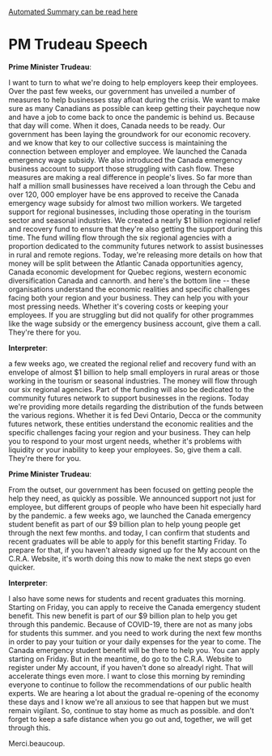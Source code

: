 [Automated Summary can be read here](./trudeau_summary.md)

# PM Trudeau Speech



**Prime Minister Trudeau**:

I want to turn to what we're doing to help employers keep their employees.
Over the past few weeks, our government has unveiled a number of measures to help businesses stay afloat during the crisis.
We want to make sure as many Canadians as possible can keep getting their paycheque now and have a job to come back to once the pandemic is behind us. Because that day will come.
When it does, Canada needs to be ready.
Our government has been laying the groundwork for our economic recovery.
and we know that key to our collective success is maintaining the connection between employer and employee.
We launched the Canada emergency wage subsidy.
We also introduced the Canada emergency business account to support those struggling with cash flow.
These measures are making a real difference in people's lives.
So far more than half a million small businesses have received a loan through the Cebu and over 120, 000 employer have be ens approved to receive the Canada emergency wage subsidy for almost two million workers.
We targeted support for regional businesses, including those operating in the tourism sector and seasonal industries.
We created a nearly $1 billion regional relief and recovery fund to ensure that they're also getting the support during this time.
The fund willing flow through the six regional agencies with a proportion dedicated to the community futures network to assist businesses in rural and remote regions.
Today, we're releasing more details on how that money will be split between the Atlantic Canada opportunities agency, Canada economic development for Quebec regions, western economic diversification Canada and cannorth.
and here's the bottom line -- these organisations understand the economic realities and specific challenges facing both your region and your business.
They can help you with your most pressing needs.
Whether it's covering costs or keeping your employees.
If you are struggling but did not qualify for other programmes like the wage subsidy or the emergency business account, give them a call.
They're there for you.




**Interpreter**:

a few weeks ago, we created the regional relief and recovery fund with an envelope of almost $1 billion to help small employers in rural areas or those working in the tourism or seasonal industries.
The money will flow through our six regional agencies.
Part of the funding will also be dedicated to the community futures network to support businesses in the regions.
Today we're providing more details regarding the distribution of the funds between the various regions.
Whether it is fed Devi Ontario, Decca or the community futures network, these entities understand the economic realities and the specific challenges facing your region and your business.
They can help you to respond to your most urgent needs, whether it's problems with liquidity or your inability to keep your employees.
So, give them a call.
They're there for you.



**Prime Minister Trudeau**:

From the outset, our government has been focused on getting people the help they need, as quickly as possible.
We announced support not just for employee, but different groups of people who have been hit especially hard by the pandemic.
a few weeks ago, we launched the Canada emergency student benefit as part of our $9 billion plan to help young people get through the next few months.
and today, I can confirm that students and recent graduates will be able to apply for this benefit starting Friday.
To prepare for that, if you haven't already signed up for the My account on the C.R.A. Website, it's worth doing this now to make the next steps go even quicker.




**Interpreter**:

I also have some news for students and recent graduates this morning.
Starting on Friday, you can apply to receive the Canada emergency student benefit.
This new benefit is part of our $9 billion plan to help you get through this pandemic.
Because of COVID-19, there are not as many jobs for students this summer.
and you need to work during the next few months in order to pay your tuition or your daily expenses for the year to come.
The Canada emergency student benefit will be there to help you.
You can apply starting on Friday.
But in the meantime, do go to the C.R.A. Website to register under My account, if you haven't done so alreadyl right.
That will accelerate things even more.
I want to close this morning by reminding everyone to continue to follow the recommendations of our public health experts.
We are hearing a lot about the gradual re-opening of the economy these days and I know we're all anxious to see that happen but we must remain vigilant.
So, continue to stay home as much as possible.
and don't forget to keep a safe distance when you go out and, together, we will get through this.



Merci.beaucoup.

